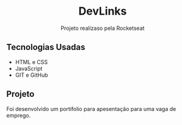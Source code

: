 <h1 align="center"> DevLinks</h1>

<p align="center">Projeto realizaso pela Rocketseat</p>

## Tecnologias Usadas

- HTML e CSS
- JavaScript
- GIT e GitHub

## Projeto 
Foi desenvolvido um portifolio para apesentação para uma vaga de emprego.